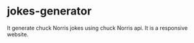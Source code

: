 # jokes-generator
It generate chuck Norris jokes using chuck Norris api.
It is a responsive website.
